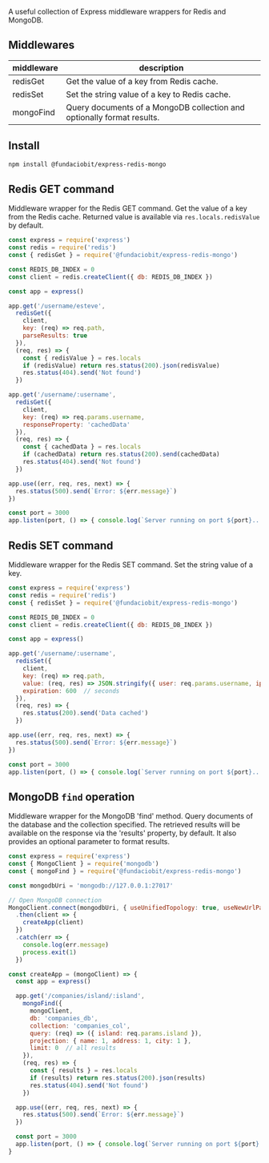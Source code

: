 A useful collection of Express middleware wrappers for Redis and MongoDB.

## Middlewares

| middleware    | description                                           |
|---------------|-----------------------------------------------------------------------|
| redisGet      | Get the value of a key from Redis cache.                              |
| redisSet      | Set the string value of a key to Redis cache.                         |
| mongoFind     | Query documents of a MongoDB collection and optionally format results.|

## Install

```bash
npm install @fundaciobit/express-redis-mongo
```

## Redis GET command
Middleware wrapper for the Redis GET command. Get the value of a key from the Redis cache. Returned value is available via `res.locals.redisValue` by default.

```js
const express = require('express')
const redis = require('redis')
const { redisGet } = require('@fundaciobit/express-redis-mongo')

const REDIS_DB_INDEX = 0
const client = redis.createClient({ db: REDIS_DB_INDEX })

const app = express()

app.get('/username/esteve',
  redisGet({
    client,
    key: (req) => req.path,
    parseResults: true
  }),
  (req, res) => {
    const { redisValue } = res.locals
    if (redisValue) return res.status(200).json(redisValue)
    res.status(404).send('Not found')
  })

app.get('/username/:username',
  redisGet({
    client,
    key: (req) => req.params.username,
    responseProperty: 'cachedData'
  }),
  (req, res) => {
    const { cachedData } = res.locals
    if (cachedData) return res.status(200).send(cachedData)
    res.status(404).send('Not found')
  })

app.use((err, req, res, next) => {
  res.status(500).send(`Error: ${err.message}`)
})

const port = 3000
app.listen(port, () => { console.log(`Server running on port ${port}...`) })

```

## Redis SET command
Middleware wrapper for the Redis SET command. Set the string value of a key.

```js
const express = require('express')
const redis = require('redis')
const { redisSet } = require('@fundaciobit/express-redis-mongo')

const REDIS_DB_INDEX = 0
const client = redis.createClient({ db: REDIS_DB_INDEX })

const app = express()

app.get('/username/:username',
  redisSet({
    client,
    key: (req) => req.path,
    value: (req, res) => JSON.stringify({ user: req.params.username, ip: req.ip }),
    expiration: 600  // seconds
  }),
  (req, res) => {
    res.status(200).send('Data cached')
  })

app.use((err, req, res, next) => {
  res.status(500).send(`Error: ${err.message}`)
})

const port = 3000
app.listen(port, () => { console.log(`Server running on port ${port}...`) })

```

## MongoDB `find` operation
Middleware wrapper for the MongoDB 'find' method. Query documents of the database and the collection specified. The retrieved results will be available on the response via the 'results' property, by default. It also provides an optional parameter to format results.

```js
const express = require('express')
const { MongoClient } = require('mongodb')
const { mongoFind } = require('@fundaciobit/express-redis-mongo')

const mongodbUri = 'mongodb://127.0.0.1:27017'

// Open MongoDB connection
MongoClient.connect(mongodbUri, { useUnifiedTopology: true, useNewUrlParser: true, poolSize: 10 })
  .then(client => {
    createApp(client)
  })
  .catch(err => {
    console.log(err.message)
    process.exit(1)
  })

const createApp = (mongoClient) => {
  const app = express()

  app.get('/companies/island/:island',
    mongoFind({
      mongoClient,
      db: 'companies_db',
      collection: 'companies_col',
      query: (req) => ({ island: req.params.island }),
      projection: { name: 1, address: 1, city: 1 },
      limit: 0  // all results
    }),
    (req, res) => {
      const { results } = res.locals
      if (results) return res.status(200).json(results)
      res.status(404).send('Not found')
    })

  app.use((err, req, res, next) => {
    res.status(500).send(`Error: ${err.message}`)
  })

  const port = 3000
  app.listen(port, () => { console.log(`Server running on port ${port}...`) })
}
```
